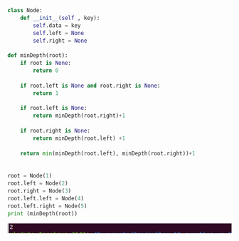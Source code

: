 ```python
class Node: 
	def __init__(self , key): 
		self.data = key 
		self.left = None
		self.right = None

def minDepth(root):  
	if root is None: 
		return 0
	
	if root.left is None and root.right is None: 
		return 1
	
	if root.left is None: 
		return minDepth(root.right)+1
	
	if root.right is None: 
		return minDepth(root.left) +1
	
	return min(minDepth(root.left), minDepth(root.right))+1


root = Node(1) 
root.left = Node(2) 
root.right = Node(3) 
root.left.left = Node(4) 
root.left.right = Node(5) 
print (minDepth(root))
```

![](https://github.com/VartikaChaudhary/Python-Data-Structure-Codes/blob/main/MDBT.png)
